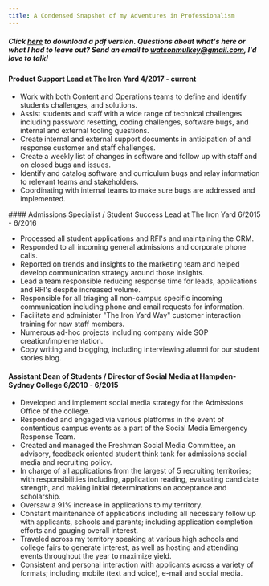 ```yaml
---
title: A Condensed Snapshot of my Adventures in Professionalism 
---
```

##### Click [here](https://www.visualcv.com/watson-mulkey) to download a pdf version. Questions about what's here or what I had to leave out? Send an email to watsonmulkey@gmail.com, I'd love to talk!

#### Product Support Lead at The Iron Yard                                     4/2017 -  current
<ul>
<li>Work with both Content and Operations teams to define and identify students challenges, and solutions.</li>
<li>Assist students and staff with a wide range of technical challenges including password resetting, coding challenges, software bugs, and internal and external tooling questions.</li>
<li>Create internal and external support documents in anticipation of and response customer and staff challenges.</li> 
<li>Create a weekly list of changes in software and follow up with staff and on closed bugs and issues.</li>
<li>Identify and catalog software and curriculum bugs and relay information to relevant teams and stakeholders.</li>
<li>Coordinating with internal teams to make sure bugs are addressed and implemented.</li> 
</ul>
#### Admissions Specialist / Student Success Lead at The Iron Yard             6/2015 - 6/2016

<ul>
<li>Processed all student applications and RFI's and maintaining the CRM.</li> 
<li>Responded to all incoming general admissions and corporate phone calls.</li> 
<li>Reported on trends and insights to the marketing team and helped develop communication strategy around those insights.</li> 
<li>Lead a team responsible reducing response time for leads, applications and RFI's despite increased volume.</li>
<li>Responsible for all triaging all non-campus specific incoming communication including phone and email requests for information.</li>
<li>Facilitate and administer "The Iron Yard Way" customer interaction training for new staff members.</li>
<li>Numerous ad-hoc projects including company wide SOP creation/implementation.</li> 
<li>Copy writing and blogging, including interviewing alumni for our student stories blog.</li>  
</ul>

#### Assistant Dean of Students / Director of Social Media at Hampden-Sydney College                     6/2010 - 6/2015

<ul>
<li>Developed and implement social media strategy for the Admissions Office of the college.</li>
<li>Responded and engaged via various platforms in the event of contentious campus events as a part of the Social Media Emergency Response Team.</li>
<li>Created and managed the Freshman Social Media Committee, an advisory, feedback oriented student think tank for admissions social media and recruiting policy.</li>
<li>In charge of all applications from the largest of 5 recruiting territories; with responsibilities including, application reading, evaluating candidate strength, and making initial determinations on acceptance and scholarship.</li>
<li>Oversaw a 91% increase in applications to my territory.</li> 
<li>Constant maintenance of applications including all necessary follow up with applicants, schools and parents; including application completion efforts and gauging overall interest.</li>
<li>Traveled across my territory speaking at various high schools and college fairs to generate interest, as well as hosting and attending events throughout the year to maximize yield.</li>
<li>Consistent and personal interaction with applicants across a variety of formats; including mobile (text and voice), e-mail and social media.</li>

